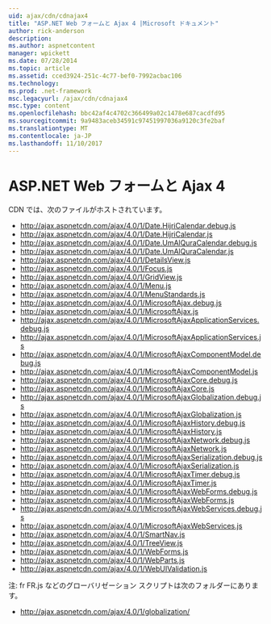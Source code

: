 ```yaml
---
uid: ajax/cdn/cdnajax4
title: "ASP.NET Web フォームと Ajax 4 |Microsoft ドキュメント"
author: rick-anderson
description: 
ms.author: aspnetcontent
manager: wpickett
ms.date: 07/28/2014
ms.topic: article
ms.assetid: cced3924-251c-4c77-bef0-7992acbac106
ms.technology: 
ms.prod: .net-framework
msc.legacyurl: /ajax/cdn/cdnajax4
msc.type: content
ms.openlocfilehash: bbc42af4c4702c366499a02c1478e687cacdfd95
ms.sourcegitcommit: 9a9483aceb34591c97451997036a9120c3fe2baf
ms.translationtype: MT
ms.contentlocale: ja-JP
ms.lasthandoff: 11/10/2017
---
```

<a name="aspnet-web-forms-and-ajax-4"></a>ASP.NET Web フォームと Ajax 4
====================
CDN では、次のファイルがホストされています。

- http://ajax.aspnetcdn.com/ajax/4.0/1/Date.HijriCalendar.debug.js
- http://ajax.aspnetcdn.com/ajax/4.0/1/Date.HijriCalendar.js
- http://ajax.aspnetcdn.com/ajax/4.0/1/Date.UmAlQuraCalendar.debug.js
- http://ajax.aspnetcdn.com/ajax/4.0/1/Date.UmAlQuraCalendar.js
- http://ajax.aspnetcdn.com/ajax/4.0/1/DetailsView.js
- http://ajax.aspnetcdn.com/ajax/4.0/1/Focus.js
- http://ajax.aspnetcdn.com/ajax/4.0/1/GridView.js
- http://ajax.aspnetcdn.com/ajax/4.0/1/Menu.js
- http://ajax.aspnetcdn.com/ajax/4.0/1/MenuStandards.js
- http://ajax.aspnetcdn.com/ajax/4.0/1/MicrosoftAjax.debug.js
- http://ajax.aspnetcdn.com/ajax/4.0/1/MicrosoftAjax.js
- http://ajax.aspnetcdn.com/ajax/4.0/1/MicrosoftAjaxApplicationServices.debug.js
- http://ajax.aspnetcdn.com/ajax/4.0/1/MicrosoftAjaxApplicationServices.js
- http://ajax.aspnetcdn.com/ajax/4.0/1/MicrosoftAjaxComponentModel.debug.js
- http://ajax.aspnetcdn.com/ajax/4.0/1/MicrosoftAjaxComponentModel.js
- http://ajax.aspnetcdn.com/ajax/4.0/1/MicrosoftAjaxCore.debug.js
- http://ajax.aspnetcdn.com/ajax/4.0/1/MicrosoftAjaxCore.js
- http://ajax.aspnetcdn.com/ajax/4.0/1/MicrosoftAjaxGlobalization.debug.js
- http://ajax.aspnetcdn.com/ajax/4.0/1/MicrosoftAjaxGlobalization.js
- http://ajax.aspnetcdn.com/ajax/4.0/1/MicrosoftAjaxHistory.debug.js
- http://ajax.aspnetcdn.com/ajax/4.0/1/MicrosoftAjaxHistory.js
- http://ajax.aspnetcdn.com/ajax/4.0/1/MicrosoftAjaxNetwork.debug.js
- http://ajax.aspnetcdn.com/ajax/4.0/1/MicrosoftAjaxNetwork.js
- http://ajax.aspnetcdn.com/ajax/4.0/1/MicrosoftAjaxSerialization.debug.js
- http://ajax.aspnetcdn.com/ajax/4.0/1/MicrosoftAjaxSerialization.js
- http://ajax.aspnetcdn.com/ajax/4.0/1/MicrosoftAjaxTimer.debug.js
- http://ajax.aspnetcdn.com/ajax/4.0/1/MicrosoftAjaxTimer.js
- http://ajax.aspnetcdn.com/ajax/4.0/1/MicrosoftAjaxWebForms.debug.js
- http://ajax.aspnetcdn.com/ajax/4.0/1/MicrosoftAjaxWebForms.js
- http://ajax.aspnetcdn.com/ajax/4.0/1/MicrosoftAjaxWebServices.debug.js
- http://ajax.aspnetcdn.com/ajax/4.0/1/MicrosoftAjaxWebServices.js
- http://ajax.aspnetcdn.com/ajax/4.0/1/SmartNav.js
- http://ajax.aspnetcdn.com/ajax/4.0/1/TreeView.js
- http://ajax.aspnetcdn.com/ajax/4.0/1/WebForms.js
- http://ajax.aspnetcdn.com/ajax/4.0/1/WebParts.js
- http://ajax.aspnetcdn.com/ajax/4.0/1/WebUIValidation.js

注: fr FR.js などのグローバリゼーション スクリプトは次のフォルダーにあります。

- http://ajax.aspnetcdn.com/ajax/4.0/1/globalization/
